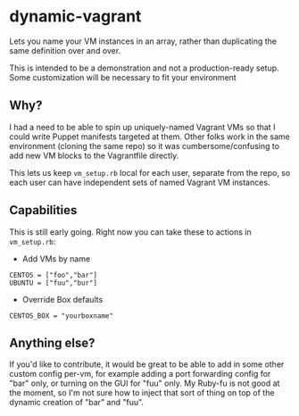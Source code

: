 # dynamic-vagrant
Lets you name your VM instances in an array, rather than duplicating the same definition over and over.

This is intended to be a demonstration and not a production-ready setup.
Some customization will be necessary to fit your environment

## Why?

I had a need to be able to spin up uniquely-named Vagrant VMs so that I could
write Puppet manifests targeted at them.  Other folks work in the same environment
(cloning the same repo) so it was cumbersome/confusing to add new VM blocks to
the Vagrantfile directly.

This lets us keep `vm_setup.rb` local for each user, separate from the repo, so
each user can have independent sets of named Vagrant VM instances.

## Capabilities

This is still early going.  Right now you can take these to actions in `vm_setup.rb`:
  * Add VMs by name  
```
CENTOS = ["foo","bar"]
UBUNTU = ["fuu","bur"]
```
  * Override Box defaults  
```
CENTOS_BOX = "yourboxname"
```

## Anything else?

If you'd like to contribute, it would be great to be able to add in some other custom config per-vm, for example adding a port forwarding config for "bar" only, or turning on the GUI for "fuu" only.  My Ruby-fu is not good at the moment, so I'm not sure how to inject that sort of thing on top of the dynamic creation of "bar" and "fuu".
